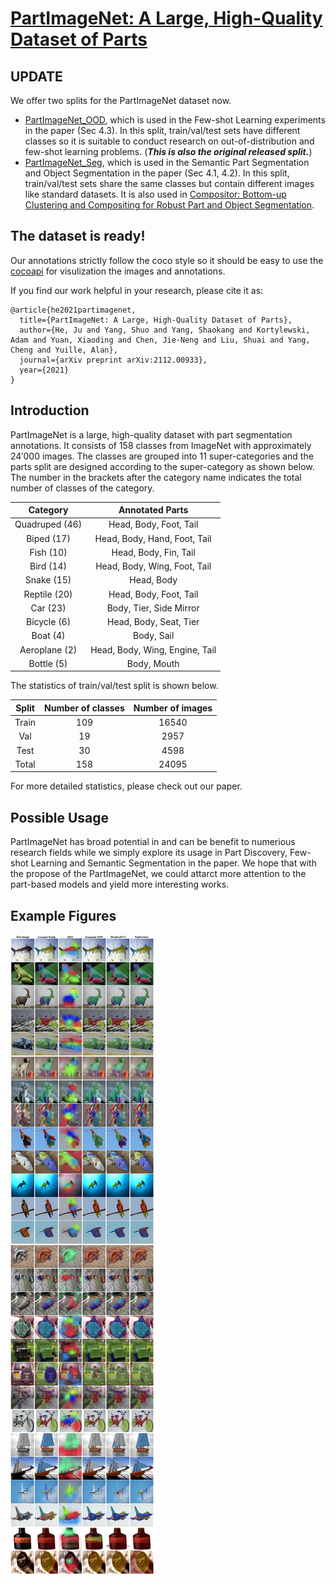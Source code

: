 # [PartImageNet: A Large, High-Quality Dataset of Parts](https://arxiv.org/abs/2112.00933)

## UPDATE
We offer two splits for the PartImageNet dataset now.
- [PartImageNet_OOD](https://drive.google.com/file/d/19kA8-pAxssQI0GD5H8y8KESGaALwChtx/view?usp=sharing), which is used in the Few-shot Learning experiments in the paper (Sec 4.3). In this split, train/val/test sets have different classes so it is suitable to conduct research on out-of-distribution and few-shot learning problems. (***This is also the original released split.***)
- [PartImageNet_Seg](https://drive.google.com/file/d/1rZAECl3XF55NqJfW7Z9N63MFAvXupNuy/view?usp=sharing), which is used in the Semantic Part Segmentation and Object Segmentation in the paper (Sec 4.1, 4.2). In this split, train/val/test sets share the same classes but contain different images like standard datasets. It is also used in [Compositor: Bottom-up Clustering and Compositing for Robust Part and Object Segmentation](https://arxiv.org/abs/2306.07404).

## The dataset is ready!
Our annotations strictly follow the coco style so it should be easy to use the [cocoapi](https://github.com/cocodataset/cocoapi) for visulization the images and annotations.

If you find our work helpful in your research, please cite it as:

```
@article{he2021partimagenet,
  title={PartImageNet: A Large, High-Quality Dataset of Parts},
  author={He, Ju and Yang, Shuo and Yang, Shaokang and Kortylewski, Adam and Yuan, Xiaoding and Chen, Jie-Neng and Liu, Shuai and Yang, Cheng and Yuille, Alan},
  journal={arXiv preprint arXiv:2112.00933},
  year={2021}
}
```

## Introduction

PartImageNet is a large, high-quality dataset with part segmentation annotations. It consists of 158 classes from ImageNet with approximately 24′000 images. The classes are grouped into 11 super-categories and the parts split are designed according to the super-category as shown below. The number in the brackets after the category name indicates the total number of classes of the category.

| Category | Annotated Parts |
|:---:|:---:|
| Quadruped (46) | Head, Body, Foot, Tail |
| Biped (17) | Head, Body, Hand, Foot, Tail |
| Fish (10) | Head, Body, Fin, Tail |
| Bird (14) | Head, Body, Wing, Foot, Tail |
| Snake (15) | Head, Body |
| Reptile (20) | Head, Body, Foot, Tail |
| Car (23) | Body, Tier, Side Mirror |
| Bicycle (6) | Head, Body, Seat, Tier |
| Boat (4) | Body, Sail |
| Aeroplane (2) | Head, Body, Wing, Engine, Tail |
| Bottle (5) | Body, Mouth |

The statistics of train/val/test split is shown below.

| Split | Number of classes | Number of images |
|:---:|:---:|:---:|
| Train | 109 | 16540 |
| Val | 19 | 2957 |
| Test | 30 | 4598 |
| Total | 158 | 24095 |

For more detailed statistics, please check out our paper.

## Possible Usage

PartImageNet has broad potential in and can be benefit to numerious research fields while we simply explore its usage in Part Discovery, Few-shot Learning and Semantic Segmentation in the paper. We hope that with the propose of the PartImageNet, we could attarct more attention to the part-based models and yield more interesting works.

## Example Figures

![](./images/example.png)

  
